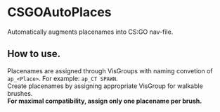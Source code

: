 # CSGOAutoPlaces
Automatically augments placenames into CS:GO nav-file.
## How to use.
Placenames are assigned through VisGroups with naming convetion of `ap_<Place>`. For example: `ap_CT SPAWN`.  
Create placenames by assigning appropriate VisGroup for walkable brushes.  
**For maximal compatibility, assign only one placename per brush.**